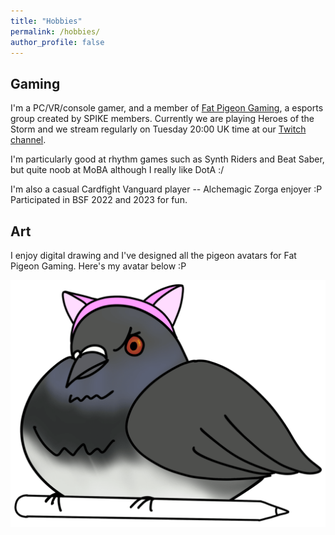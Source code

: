 ```yaml
---
title: "Hobbies"
permalink: /hobbies/
author_profile: false
---
```


## Gaming

I'm a PC/VR/console gamer, and a member of [Fat Pigeon Gaming](https://twitter.com/FatPigeonGaming), a esports group created by SPIKE members. Currently we are
playing Heroes of the Storm and we stream regularly on Tuesday 20:00 UK time at
our [Twitch channel](https://www.twitch.tv/fat_pigeon_gaming).

I'm particularly good at rhythm games such as Synth Riders and Beat Saber, but
quite noob at MoBA although I really like DotA :/

I'm also a casual Cardfight Vanguard player -- Alchemagic Zorga enjoyer :P Participated in BSF 2022 and 2023 for fun.



## Art

I enjoy digital drawing and I've designed all the pigeon avatars for Fat Pigeon
Gaming. Here's my avatar below :P

![My pigeon avatar](/images/FPG_Kitty.png)


<!-- ## Memes

A casual meme maker :P -->
